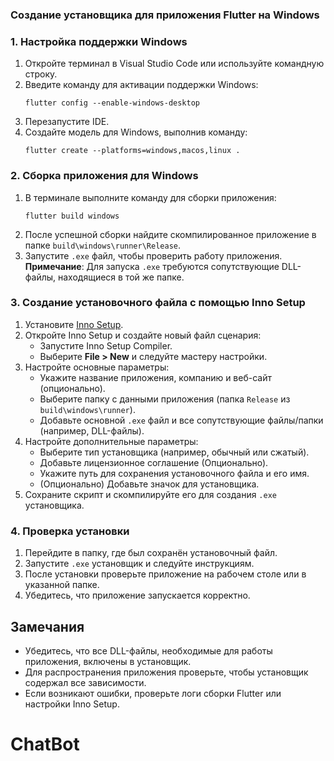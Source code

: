 ### Создание установщика для приложения Flutter на Windows
### 1. Настройка поддержки Windows
1. Откройте терминал в Visual Studio Code или используйте командную строку.
2. Введите команду для активации поддержки Windows:
   ```
   flutter config --enable-windows-desktop
   ```
3. Перезапустите IDE.
4. Создайте модель для Windows, выполнив команду:
   ```
   flutter create --platforms=windows,macos,linux .
   ```

### 2. Сборка приложения для Windows
1. В терминале выполните команду для сборки приложения:
   ```
   flutter build windows
   ```
2. После успешной сборки найдите скомпилированное приложение в папке `build\windows\runner\Release`.
3. Запустите `.exe` файл, чтобы проверить работу приложения.  
   **Примечание**: Для запуска `.exe` требуются сопутствующие DLL-файлы, находящиеся в той же папке.

### 3. Создание установочного файла с помощью Inno Setup
1. Установите [Inno Setup](https://jrsoftware.org/isinfo.php).
2. Откройте Inno Setup и создайте новый файл сценария:
   - Запустите Inno Setup Compiler.
   - Выберите **File > New** и следуйте мастеру настройки.
3. Настройте основные параметры:
   - Укажите название приложения, компанию и веб-сайт (опционально).
   - Выберите папку с данными приложения (папка `Release` из `build\windows\runner`).
   - Добавьте основной `.exe` файл и все сопутствующие файлы/папки (например, DLL-файлы).
4. Настройте дополнительные параметры:
   - Выберите тип установщика (например, обычный или сжатый).
   - Добавьте лицензионное соглашение (Опционально).
   - Укажите путь для сохранения установочного файла и его имя.
   - (Опционально) Добавьте значок для установщика.
5. Сохраните скрипт и скомпилируйте его для создания `.exe` установщика.

### 4. Проверка установки
1. Перейдите в папку, где был сохранён установочный файл.
2. Запустите `.exe` установщик и следуйте инструкциям.
3. После установки проверьте приложение на рабочем столе или в указанной папке.
4. Убедитесь, что приложение запускается корректно.

## Замечания
- Убедитесь, что все DLL-файлы, необходимые для работы приложения, включены в установщик.
- Для распространения приложения проверьте, чтобы установщик содержал все зависимости.
- Если возникают ошибки, проверьте логи сборки Flutter или настройки Inno Setup.
# ChatBot
